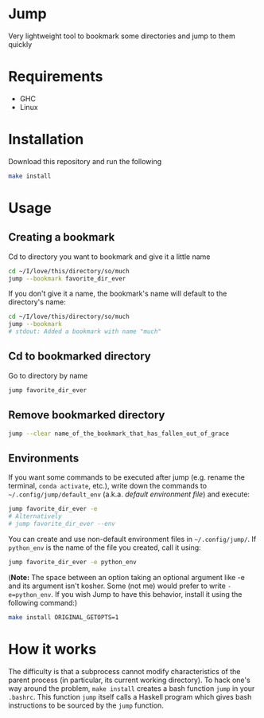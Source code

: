 Jump
===================

Very lightweight tool to bookmark some directories and jump to them quickly

# Requirements

  - GHC
  - Linux

# Installation

Download this repository and run the following

```bash
make install
```


# Usage

## Creating a bookmark

Cd to directory you want to bookmark and give it a little name

```bash
cd ~/I/love/this/directory/so/much
jump --bookmark favorite_dir_ever
```

If you don't give it a name, the bookmark's name will default to the directory's name:

```bash
cd ~/I/love/this/directory/so/much
jump --bookmark
# stdout: Added a bookmark with name "much"
```


## Cd to bookmarked directory

Go to directory by name
```bash
jump favorite_dir_ever
```

## Remove bookmarked directory

```bash
jump --clear name_of_the_bookmark_that_has_fallen_out_of_grace
```

## Environments

If you want some commands to be executed after jump (e.g. rename the terminal, ``conda activate``, etc.), write down the commands to ``~/.config/jump/default_env`` (a.k.a. *default environment file*) and execute:

```bash
jump favorite_dir_ever -e
# Alternatively
# jump favorite_dir_ever --env
```

You can create and use non-default environment files in ``~/.config/jump/``. If ``python_env`` is the name of the file you created, call it using:

```bash
jump favorite_dir_ever -e python_env
```

(**Note:** The space between an option taking an optional argument like -e and its argument isn't kosher. Some (not me) would prefer to write ``-e=python_env``. If you wish Jump to have this behavior, install it using the following command:)

```bash
make install ORIGINAL_GETOPTS=1
```


# How it works

The difficulty is that a subprocess cannot modify characteristics of the parent process (in particular, its current working directory). To hack one's way around the problem, ``make install`` creates a bash function ``jump`` in your ``.bashrc``. This function ``jump`` itself calls a Haskell program which gives bash instructions to be sourced by the ``jump`` function. 